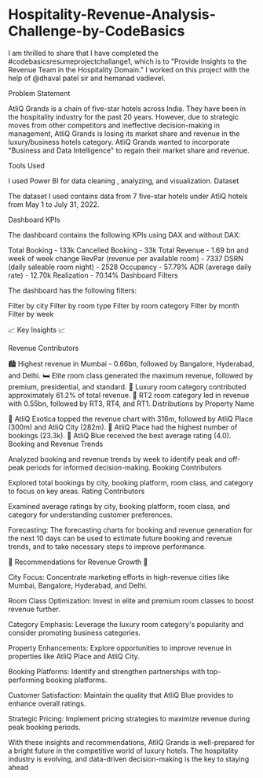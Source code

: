 # Hospitality-Revenue-Analysis-Challenge-by-CodeBasics
I am thrilled to share that I have completed the #codebasicsresumeprojectchallange1, which is to "Provide Insights to the Revenue Team in the Hospitality Domain." I worked on this project with the help of @dhaval patel sir and hemanad vadievel.

Problem Statement

AtliQ Grands is a chain of five-star hotels across India. They have been in the hospitality industry for the past 20 years. However, due to strategic moves from other competitors and ineffective decision-making in management, AtliQ Grands is losing its market share and revenue in the luxury/business hotels category. AtliQ Grands wanted to incorporate "Business and Data Intelligence" to regain their market share and revenue.

Tools Used

I used Power BI for data cleaning , analyzing, and visualization.
Dataset

The dataset I used contains data from 7 five-star hotels under AtliQ hotels  from May 1 to July 31, 2022.

Dashboard KPIs

The dashboard contains the following KPIs using DAX and without DAX:

Total Booking - 133k
Cancelled Booking - 33k
Total Revenue - 1.69 bn and week of week change
RevPar (revenue per available room) - 7337
DSRN (daily saleable room night) - 2528
Occupancy - 57.79%
ADR (average daily rate) - 12.70k
Realization - 70.14%
Dashboard Filters

The dashboard has the following filters:

Filter by city
Filter by room type
Filter by room category
Filter by month
Filter by week

📈 Key Insights 📈

Revenue Contributors

🏙️ Highest revenue in Mumbai - 0.66bn, followed by Bangalore, Hyderabad, and Delhi.
🛏️ Elite room class generated the maximum revenue, followed by premium, presidential, and standard.
🏨 Luxury room category contributed approximately 61.2% of total revenue.
🛌 RT2 room category led in revenue with 0.55bn, followed by RT3, RT4, and RT1.
Distributions by Property Name

🏨 AtliQ Exotica topped the revenue chart with 316m, followed by AtliQ Place (300m) and AtliQ City (282m).
📅 AtliQ Place had the highest number of bookings (23.3k).
🌟 AtliQ Blue received the best average rating (4.0).
Booking and Revenue Trends

Analyzed booking and revenue trends by week to identify peak and off-peak periods for informed decision-making.
Booking Contributors

Explored total bookings by city, booking platform, room class, and category to focus on key areas.
Rating Contributors

Examined average ratings by city, booking platform, room class, and category for understanding customer preferences.

Forecasting:
The forecasting charts for booking and revenue generation for the next 10 days can be used to estimate future booking and revenue trends, and to take necessary steps to improve performance.

🚀 Recommendations for Revenue Growth 🚀

City Focus: Concentrate marketing efforts in high-revenue cities like Mumbai, Bangalore, Hyderabad, and Delhi.

Room Class Optimization: Invest in elite and premium room classes to boost revenue further.

Category Emphasis: Leverage the luxury room category's popularity and consider promoting business categories.

Property Enhancements: Explore opportunities to improve revenue in properties like AtliQ Place and AtliQ City.

Booking Platforms: Identify and strengthen partnerships with top-performing booking platforms.

Customer Satisfaction: Maintain the quality that AtliQ Blue provides to enhance overall ratings.

Strategic Pricing: Implement pricing strategies to maximize revenue during peak booking periods.

With these insights and recommendations, AtliQ Grands is well-prepared for a bright future in the competitive world of luxury hotels. The hospitality industry is evolving, and data-driven decision-making is the key to staying ahead
